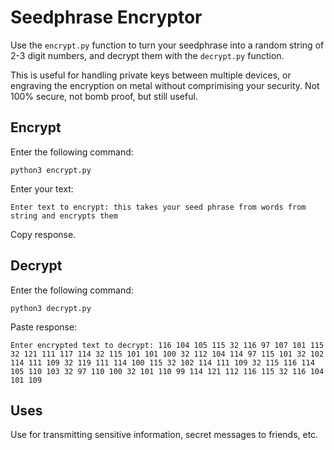 # Seedphrase Encryptor 

Use the `encrypt.py` function to turn your seedphrase into a random string of 2-3 digit numbers, and decrypt them with the `decrypt.py` function.

This is useful for handling private keys between multiple devices, or engraving the encryption on metal without comprimising your security. Not 100% secure, not bomb proof, but still useful.

## Encrypt

Enter the following command:
```
python3 encrypt.py
```
Enter your text:
```
Enter text to encrypt: this takes your seed phrase from words from string and encrypts them
```

Copy response.

## Decrypt 

Enter the following command:
```
python3 decrypt.py
```

Paste response:
```
Enter encrypted text to decrypt: 116 104 105 115 32 116 97 107 101 115 32 121 111 117 114 32 115 101 101 100 32 112 104 114 97 115 101 32 102 114 111 109 32 119 111 114 100 115 32 102 114 111 109 32 115 116 114 105 110 103 32 97 110 100 32 101 110 99 114 121 112 116 115 32 116 104 101 109
```

## Uses

Use for transmitting sensitive information, secret messages to friends, etc.
